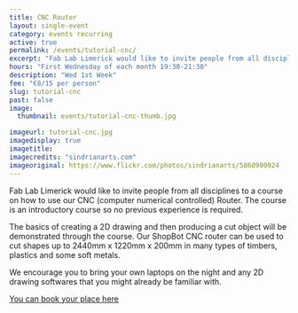 ```yaml
---
title: CNC Router
layout: single-event
category: events recurring
active: true
permalink: /events/tutorial-cnc/
excerpt: "Fab Lab Limerick would like to invite people from all disciplines to a course on how to use our CNC Router. No previous experience is required"
hours: "First Wednesday of each month 19:30-21:30"
description: "Wed 1st Week"
fee: "€8/15 per person"
slug: tutorial-cnc
past: false
image:
  thumbnail: events/tutorial-cnc-thumb.jpg

imageurl: tutorial-cnc.jpg
imagedisplay: true
imagetitle:
imagecredits: "sindrianarts.com"
imageoriginal: https://www.flickr.com/photos/sindrianarts/5860990924
---
```


Fab Lab Limerick would like to invite people from all disciplines to a course on how to use our CNC (computer numerical controlled) Router. The course is an introductory course so no previous experience is required.

The basics of creating a 2D drawing and then producing a cut object will be demonstrated through the course. Our ShopBot CNC router can be used to cut shapes up to 2440mm x 1220mm x 200mm in many types of timbers, plastics and some soft metals.

We encourage you to bring your own laptops on the night and any 2D drawing softwares that you might already be familiar with.

[You can book your place here](http://fablablimerick.ticketleap.com/introduction-to-cnc-routing/)
